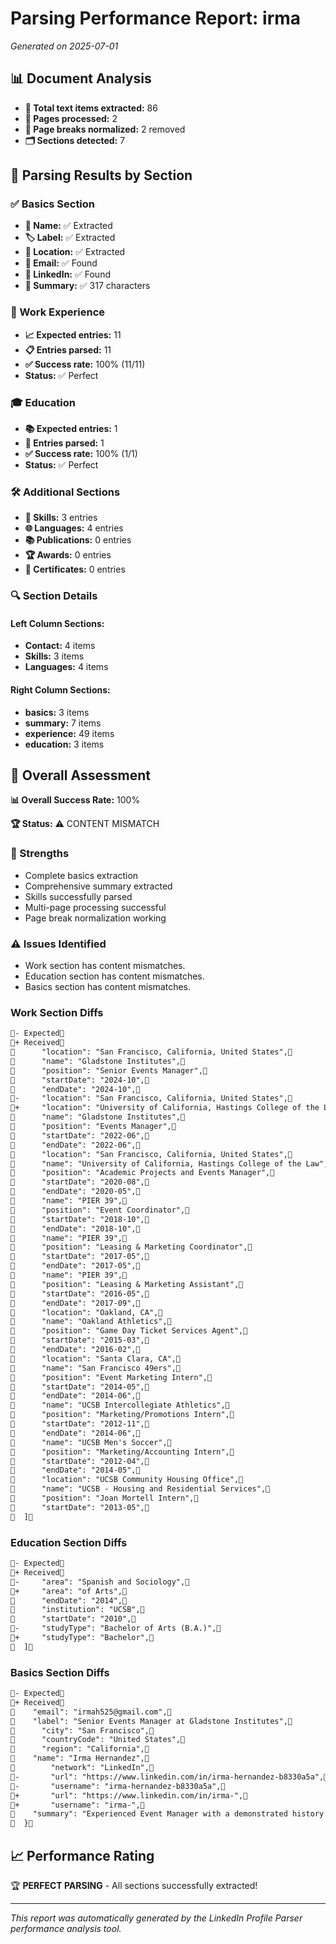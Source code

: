 # Parsing Performance Report: irma

*Generated on 2025-07-01*

## 📊 Document Analysis
- **📄 Total text items extracted:** 86
- **📑 Pages processed:** 2
- **🔄 Page breaks normalized:** 2 removed
- **🗂️ Sections detected:** 7

## 🎯 Parsing Results by Section

### ✅ Basics Section
- **👤 Name:** ✅ Extracted
- **🏷️ Label:** ✅ Extracted
- **📍 Location:** ✅ Extracted
- **📧 Email:** ✅ Found
- **🔗 LinkedIn:** ✅ Found
- **📝 Summary:** ✅ 317 characters

### 💼 Work Experience
- **📈 Expected entries:** 11
- **📋 Entries parsed:** 11
- **✅ Success rate:** 100% (11/11)
- **Status:** ✅ Perfect

### 🎓 Education
- **📚 Expected entries:** 1
- **🏫 Entries parsed:** 1
- **✅ Success rate:** 100% (1/1)
- **Status:** ✅ Perfect

### 🛠️ Additional Sections
- **🔧 Skills:** 3 entries
- **🌐 Languages:** 4 entries
- **📚 Publications:** 0 entries
- **🏆 Awards:** 0 entries
- **📜 Certificates:** 0 entries

### 🔍 Section Details
#### Left Column Sections:
- **Contact:** 4 items
- **Skills:** 3 items
- **Languages:** 4 items

#### Right Column Sections:
- **basics:** 3 items
- **summary:** 7 items
- **experience:** 49 items
- **education:** 3 items

## 🎯 Overall Assessment

**📊 Overall Success Rate:** 100%

**🏆 Status:** ⚠️ CONTENT MISMATCH

### 💪 Strengths
- Complete basics extraction
- Comprehensive summary extracted
- Skills successfully parsed
- Multi-page processing successful
- Page break normalization working

### ⚠️ Issues Identified
- Work section has content mismatches.
- Education section has content mismatches.
- Basics section has content mismatches.
### Work Section Diffs
```diff
- Expected
+ Received
      "location": "San Francisco, California, United States",
      "name": "Gladstone Institutes",
      "position": "Senior Events Manager",
      "startDate": "2024-10",
      "endDate": "2024-10",
-     "location": "San Francisco, California, United States",
+     "location": "University of California, Hastings College of the Law",
      "name": "Gladstone Institutes",
      "position": "Events Manager",
      "startDate": "2022-06",
      "endDate": "2022-06",
      "location": "San Francisco, California, United States",
      "name": "University of California, Hastings College of the Law",
      "position": "Academic Projects and Events Manager",
      "startDate": "2020-08",
      "endDate": "2020-05",
      "name": "PIER 39",
      "position": "Event Coordinator",
      "startDate": "2018-10",
      "endDate": "2018-10",
      "name": "PIER 39",
      "position": "Leasing & Marketing Coordinator",
      "startDate": "2017-05",
      "endDate": "2017-05",
      "name": "PIER 39",
      "position": "Leasing & Marketing Assistant",
      "startDate": "2016-05",
      "endDate": "2017-09",
      "location": "Oakland, CA",
      "name": "Oakland Athletics",
      "position": "Game Day Ticket Services Agent",
      "startDate": "2015-03",
      "endDate": "2016-02",
      "location": "Santa Clara, CA",
      "name": "San Francisco 49ers",
      "position": "Event Marketing Intern",
      "startDate": "2014-05",
      "endDate": "2014-06",
      "name": "UCSB Intercollegiate Athletics",
      "position": "Marketing/Promotions Intern",
      "startDate": "2012-11",
      "endDate": "2014-06",
      "name": "UCSB Men's Soccer",
      "position": "Marketing/Accounting Intern",
      "startDate": "2012-04",
      "endDate": "2014-05",
      "location": "UCSB Community Housing Office",
      "name": "UCSB - Housing and Residential Services",
      "position": "Joan Mortell Intern",
      "startDate": "2013-05",
  ]
```

### Education Section Diffs
```diff
- Expected
+ Received
-     "area": "Spanish and Sociology",
+     "area": "of Arts",
      "endDate": "2014",
      "institution": "UCSB",
      "startDate": "2010",
-     "studyType": "Bachelor of Arts (B.A.)",
+     "studyType": "Bachelor",
  ]
```

### Basics Section Diffs
```diff
- Expected
+ Received
    "email": "irmah525@gmail.com",
    "label": "Senior Events Manager at Gladstone Institutes",
      "city": "San Francisco",
      "countryCode": "United States",
      "region": "California",
    "name": "Irma Hernandez",
        "network": "LinkedIn",
-       "url": "https://www.linkedin.com/in/irma-hernandez-b8330a5a",
-       "username": "irma-hernandez-b8330a5a",
+       "url": "https://www.linkedin.com/in/irma-",
+       "username": "irma-",
    "summary": "Experienced Event Manager with a demonstrated history of working in the leisure, travel & tourism industry. Skilled in Project Management, Marketing, Budget Management, Customer Service, and Adobe Creative Suite. Highly organized professional with a Bachelor of Arts (B.A.) focused in Spanish and Sociology from UCSB.",
  }
```


## 📈 Performance Rating

🏆 **PERFECT PARSING** - All sections successfully extracted!

---
*This report was automatically generated by the LinkedIn Profile Parser performance analysis tool.*
